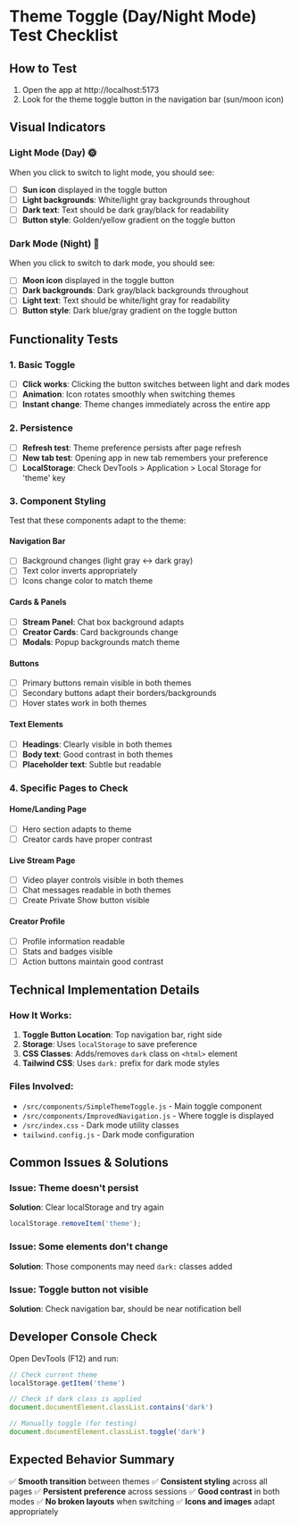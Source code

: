 # Theme Toggle (Day/Night Mode) Test Checklist

## How to Test
1. Open the app at http://localhost:5173
2. Look for the theme toggle button in the navigation bar (sun/moon icon)

## Visual Indicators

### Light Mode (Day) 🌞
When you click to switch to light mode, you should see:
- [ ] **Sun icon** displayed in the toggle button
- [ ] **Light backgrounds**: White/light gray backgrounds throughout
- [ ] **Dark text**: Text should be dark gray/black for readability
- [ ] **Button style**: Golden/yellow gradient on the toggle button

### Dark Mode (Night) 🌙
When you click to switch to dark mode, you should see:
- [ ] **Moon icon** displayed in the toggle button
- [ ] **Dark backgrounds**: Dark gray/black backgrounds throughout
- [ ] **Light text**: Text should be white/light gray for readability
- [ ] **Button style**: Dark blue/gray gradient on the toggle button

## Functionality Tests

### 1. Basic Toggle
- [ ] **Click works**: Clicking the button switches between light and dark modes
- [ ] **Animation**: Icon rotates smoothly when switching themes
- [ ] **Instant change**: Theme changes immediately across the entire app

### 2. Persistence
- [ ] **Refresh test**: Theme preference persists after page refresh
- [ ] **New tab test**: Opening app in new tab remembers your preference
- [ ] **LocalStorage**: Check DevTools > Application > Local Storage for 'theme' key

### 3. Component Styling
Test that these components adapt to the theme:

#### Navigation Bar
- [ ] Background changes (light gray ↔ dark gray)
- [ ] Text color inverts appropriately
- [ ] Icons change color to match theme

#### Cards & Panels
- [ ] **Stream Panel**: Chat box background adapts
- [ ] **Creator Cards**: Card backgrounds change
- [ ] **Modals**: Popup backgrounds match theme

#### Buttons
- [ ] Primary buttons remain visible in both themes
- [ ] Secondary buttons adapt their borders/backgrounds
- [ ] Hover states work in both themes

#### Text Elements
- [ ] **Headings**: Clearly visible in both themes
- [ ] **Body text**: Good contrast in both themes
- [ ] **Placeholder text**: Subtle but readable

### 4. Specific Pages to Check

#### Home/Landing Page
- [ ] Hero section adapts to theme
- [ ] Creator cards have proper contrast

#### Live Stream Page
- [ ] Video player controls visible in both themes
- [ ] Chat messages readable in both themes
- [ ] Create Private Show button visible

#### Creator Profile
- [ ] Profile information readable
- [ ] Stats and badges visible
- [ ] Action buttons maintain good contrast

## Technical Implementation Details

### How It Works:
1. **Toggle Button Location**: Top navigation bar, right side
2. **Storage**: Uses `localStorage` to save preference
3. **CSS Classes**: Adds/removes `dark` class on `<html>` element
4. **Tailwind CSS**: Uses `dark:` prefix for dark mode styles

### Files Involved:
- `/src/components/SimpleThemeToggle.js` - Main toggle component
- `/src/components/ImprovedNavigation.js` - Where toggle is displayed
- `/src/index.css` - Dark mode utility classes
- `tailwind.config.js` - Dark mode configuration

## Common Issues & Solutions

### Issue: Theme doesn't persist
**Solution**: Clear localStorage and try again
```javascript
localStorage.removeItem('theme');
```

### Issue: Some elements don't change
**Solution**: Those components may need `dark:` classes added

### Issue: Toggle button not visible
**Solution**: Check navigation bar, should be near notification bell

## Developer Console Check
Open DevTools (F12) and run:
```javascript
// Check current theme
localStorage.getItem('theme')

// Check if dark class is applied
document.documentElement.classList.contains('dark')

// Manually toggle (for testing)
document.documentElement.classList.toggle('dark')
```

## Expected Behavior Summary
✅ **Smooth transition** between themes
✅ **Consistent styling** across all pages
✅ **Persistent preference** across sessions
✅ **Good contrast** in both modes
✅ **No broken layouts** when switching
✅ **Icons and images** adapt appropriately